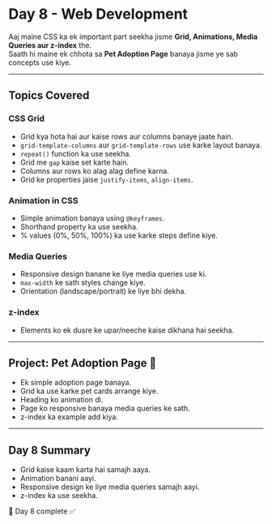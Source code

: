 # Day 8 - Web Development

Aaj maine CSS ka ek important part seekha jisme **Grid, Animations, Media Queries aur z-index** the.  
Saath hi maine ek chhota sa **Pet Adoption Page** banaya jisme ye sab concepts use kiye.

---

## Topics Covered

### CSS Grid
- Grid kya hota hai aur kaise rows aur columns banaye jaate hain.
- `grid-template-columns` aur `grid-template-rows` use karke layout banaya.
- `repeat()` function ka use seekha.
- Grid me `gap` kaise set karte hain.
- Columns aur rows ko alag alag define karna.
- Grid ke properties jaise `justify-items`, `align-items`.

### Animation in CSS
- Simple animation banaya using `@keyframes`.
- Shorthand property ka use seekha.
- % values (0%, 50%, 100%) ka use karke steps define kiye.

### Media Queries
- Responsive design banane ke liye media queries use ki.
- `max-width` ke sath styles change kiye.
- Orientation (landscape/portrait) ke liye bhi dekha.

### z-index
- Elements ko ek dusre ke upar/neeche kaise dikhana hai seekha.

---

## Project: Pet Adoption Page 🐾
- Ek simple adoption page banaya.
- Grid ka use karke pet cards arrange kiye.
- Heading ko animation di.
- Page ko responsive banaya media queries ke sath.
- z-index ka example add kiya.

---

## Day 8 Summary
- Grid kaise kaam karta hai samajh aaya.  
- Animation banani aayi.  
- Responsive design ke liye media queries samajh aayi.  
- z-index ka use seekha.  

📅 Day 8 complete ✅

